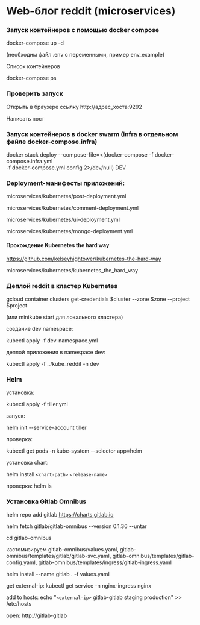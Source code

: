 # Web-блог reddit (microservices)

### Запуск контейнеров с помощью docker compose

docker-compose up -d

(необходим файл .env с переменными, пример env_example)

Список контейнеров

docker-compose ps

### Проверить запуск

Открыть в браузере ссылку http://адрес_хоста:9292

Написать пост



### Запуск контейнеров в docker swarm (infra в отдельном файле docker-compose.infra)
docker stack deploy --compose-file=<(docker-compose -f docker-compose.infra.yml \
 -f docker-compose.yml config 2>/dev/null)  DEV



### Deployment-манифесты приложений:

microservices/kubernetes/post-deployment.yml

microservices/kubernetes/comment-deployment.yml

microservices/kubernetes/ui-deployment.yml

microservices/kubernetes/mongo-deployment.yml



#### Прохождение Kubernetes the hard way 

https://github.com/kelseyhightower/kubernetes-the-hard-way

microservices/kubernetes/kubernetes_the_hard_way



### Деплой reddit в кластер Kubernetes

gcloud container clusters get-credentials $cluster --zone $zone --project $project 

(или minikube start для локального кластера)

cоздание dev namespace:

kubectl apply -f dev-namespace.yml

деплой приложения в namespace dev:

kubectl apply -f ../kube_reddit -n dev


### Helm

установка:

kubectl apply -f tiller.yml

запуск: 

helm init --service-account tiller

проверка:

kubectl get pods -n kube-system --selector app=helm

установка chart: 

helm install `<chart-path>` `<release-name>`

проверка: helm ls


### Установка Gitlab Omnibus

helm repo add gitlab https://charts.gitlab.io

helm fetch gitlab/gitlab-omnibus --version 0.1.36 --untar

cd gitlab-omnibus

кастомизируем gitlab-omnibus/values.yaml, 
gitlab-omnibus/templates/gitlab/gitlab-svc.yaml,
gitlab-omnibus/templates/gitlab-config.yaml,
gitlab-omnibus/templates/ingress/gitlab-ingress.yaml

helm install --name gitlab . -f values.yaml

get external-ip: kubectl get service -n nginx-ingress nginx

add to hosts: echo "`<external-ip>` gitlab-gitlab staging production" >> /etc/hosts

open: http://gitlab-gitlab



